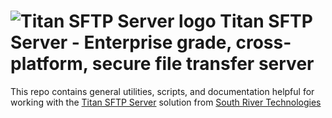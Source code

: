 # <img src="https://srtcdnstorage.blob.core.windows.net/software/nextgen/titansftp/titansftp48.png" alt="Titan SFTP Server logo"> Titan SFTP Server - Enterprise grade, cross-platform, secure file transfer server</img>

This repo contains general utilities, scripts, and documentation helpful for working with the [Titan SFTP Server](https://www.titanftp.com) solution from [South River Technologies](https://www.southrivertech.com)



